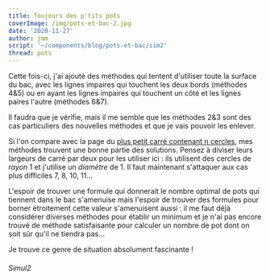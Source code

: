 ```yaml
---
title: Toujours des p'tits pots
coverImage: /img/pots-et-bac-2.jpg
date: '2020-11-27'
author: jmm
script: '~/components/blog/pots-et-bac/sim2'
thread: pots
---
```


Cette fois-ci, j'ai ajouté des méthodes qui tentent d'utiliser toute la surface
du bac, avec les lignes impaires qui touchent les deux bords (méthodes 4&5) ou
en ayant les lignes impaires qui touchent un côté et les lignes paires l'autre
(méthodes 6&7).

Il faudra que je vérifie, mais il me semble que les méthodes 2&3 sont des cas
particuliers des nouvelles méthodes et que je vais pouvoir les enlever.

Si l'on compare avec la page du [plus petit carré contenant n cercles](https://fr.wikipedia.org/wiki/Empilement_de_cercles_dans_un_carr%C3%A9), mes méthodes trouvent une bonne
partie des solutions. Pensez à diviser leurs largeurs de carré par deux pour les
utiliser ici : ils utilisent des cercles de _rayon_ 1 et j'utilise un _diamètre_
de 1. Il faut maintenant s'attaquer aux cas plus difficiles 7, 8, 10, 11...

L'espoir de trouver une formule qui donnerait le nombre optimal de pots qui
tiennent dans le bac s'amenuise mais l'espoir de trouver des formules pour
borner étroitement cette valeur s'amenuisent aussi : il me faut déjà considérer
diverses méthodes pour établir un minimum et je n'ai pas encore trouvé de
méthode satisfaisante pour calculer un nombre de pot dont on soit sûr qu'il ne
tiendra pas...

Je trouve ce genre de situation absolument fascinante !

###### Simul2
